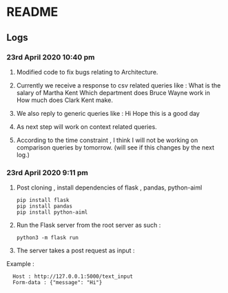 # README

## Logs

### 23rd April 2020 10:40 pm

1. Modified code to fix bugs relating to Architecture.

2. Currently we receive a response to csv related queries like :
         What is the salary of Martha Kent
         Which department does Bruce Wayne work in
         How much does Clark Kent make.
3. We also reply to generic queries like :
         Hi
         Hope this is a good day

4. As next step will work on context related queries.

5. According to the time constraint , I think I will not be working on comparison queries by tomorrow. (will see if this changes by the next log.)


### 23rd April 2020 9:11 pm

1. Post cloning , install dependencies of flask , pandas, python-aiml
   ```
   pip install flask
   pip install pandas
   pip install python-aiml
   ```
2. Run the Flask server from the root server as such :
   ```
   python3 -m flask run
   ```
3. The server takes a post request as input :

Example : 
   ```
     Host : http://127.0.0.1:5000/text_input
     Form-data : {"message": "Hi"}
   ```
